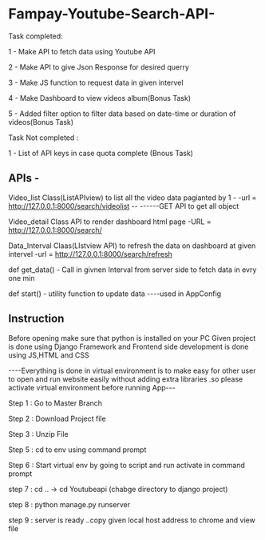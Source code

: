# Fampay-Youtube-Search-API-


Task completed:

1 - Make API to fetch data using Youtube API

2 - Make API to give Json Response for desired querry

3 - Make JS function to  request data in given intervel

4 - Make Dashboard to view videos album(Bonus Task)

5 - Added filter option to filter data based on date-time or duration of videos(Bonus Task)

Task Not completed :

1 - List of API keys in case quota complete (Bnous Task)


## APIs  - 

Video_list Class(ListAPIview) to list all the video data pagianted by 1   - -url = http://127.0.0.1:8000/search/videolist  -- ------GET API to get all object

Video_detail Class API to render dashboard html page   -URL  =   http://127.0.0.1:8000/search/

Data_Interval Claas(LIstview API) to refresh the data on dashboard at given intervel  -url  = http://127.0.0.1:8000/search/refresh

def get_data()   -  Call in givnen Interval from server side to fetch data in evry one min

def start()    -  utility function to update data   ----used in AppConfig


## Instruction


Before opening make sure that python is installed on your PC
Given project is done using Django Framework and Frontend side development is done using JS,HTML and CSS

----Everything is done in virtual environment is to make easy for other user to open and run website easily without adding extra libraries .so please activate virtual environment before running App---


Step 1 : Go to Master Branch

Step 2 : Download Project file

Step 3 : Unzip File 

Step 5 : cd to env using command prompt

Step 6 : Start virtual env by going to script and run activate in command prompt

step 7 : cd ..  -> cd Youtubeapi  (chabge directory to django project)

step 8 : python manage.py runserver

step 9 : server is ready ..copy given local host address to chrome and view file

